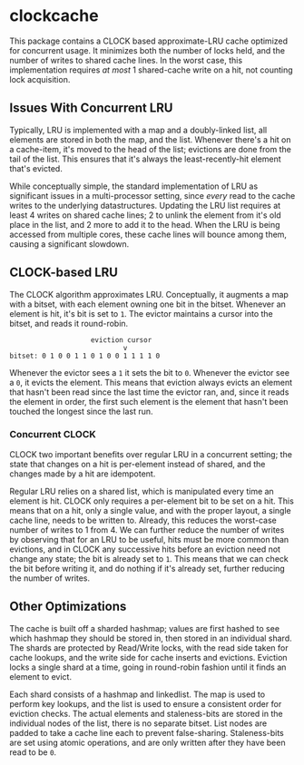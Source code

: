 # clockcache #

This package contains a CLOCK based approximate-LRU cache optimized for
concurrent usage. It minimizes both the number of locks held, and the number of
writes to shared cache lines. In the worst case, this implementation requires
_at most_ 1 shared-cache write on a hit, not counting lock acquisition.

## Issues With Concurrent LRU ##

Typically, LRU is implemented with a map and a doubly-linked list, all elements
are stored in both the map, and the list. Whenever there's a hit on a
cache-item, it's moved to the head of the list; evictions are done from the tail
of the list. This ensures that it's always the least-recently-hit element that's
evicted.

While conceptually simple, the standard implementation of LRU as significant
issues in a multi-processor setting, since _every_ read to the cache writes to
the underlying datastructures. Updating the LRU list requires at least 4 writes
on shared cache lines; 2 to unlink the element from it's old place in the list,
and 2 more to add it to the head. When the LRU is being accessed from multiple
cores, these cache lines will bounce among them, causing a significant slowdown.

## CLOCK-based LRU ##

The CLOCK algorithm approximates LRU. Conceptually, it augments a map with a
bitset, with each element owning one bit in the bitset. Whenever an element is
hit, it's bit is set to `1`. The evictor maintains a cursor into the bitset, and
reads it round-robin.

```
                    eviction cursor
                            v
bitset: 0 1 0 0 1 1 0 1 0 0 1 1 1 1 0
```

Whenever the evictor sees a `1` it sets the bit to `0`.
Whenever the evictor see a `0`, it evicts the element.
This means that eviction always evicts an element that hasn't been read since
the last time the evictor ran, and, since it reads the element in order, the
first such element is the element that hasn't been touched the longest since the
last run.

### Concurrent CLOCK ###

CLOCK two important benefits over regular LRU in a concurrent setting; the state
that changes on a hit is per-element instead of shared, and the changes made by
a hit are idempotent.

Regular LRU relies on a shared list, which is manipulated every time an element
is hit. CLOCK only requires a per-element bit to be set on a hit. This means
that on a hit, only a single value, and with the proper layout, a single cache
line, needs to be written to. Already, this reduces the worst-case number of
writes to 1 from 4. We can further reduce the number of writes by observing that
for an LRU to be useful, hits must be more common than evictions, and in CLOCK
any successive hits before an eviction need not change any state; the bit is
already set to `1`. This means that we can check the bit before writing it, and
do nothing if it's already set, further reducing the number of writes.

## Other Optimizations ##

The cache is built off a sharded hashmap; values are first hashed to see which
hashmap they should be stored in, then stored in an individual shard. The shards
are protected by Read/Write locks, with the read side taken for cache lookups,
and the write side for cache inserts and evictions. Eviction locks a single
shard at a time, going in round-robin fashion until it finds an element to evict.

Each shard consists of a hashmap and linkedlist. The map is used to perform key
lookups, and the list is used to ensure a consistent order for eviction checks.
The actual elements and staleness-bits are stored in the individual nodes of the
list, there is no separate bitset. List nodes are padded to take a cache line
each to prevent false-sharing. Staleness-bits are set using atomic operations,
and are only written after they have been read to be `0`.
